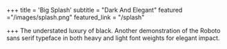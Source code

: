 +++
title = 'Big <span class= "dark-red">Splash</span>'
subtitle = "Dark And Elegant"
featured ="/images/splash.png"
featured_link = "/splash"

+++
The understated luxury of black. Another demonstration of the Roboto sans serif typeface in both heavy and light font weights for elegant impact.

